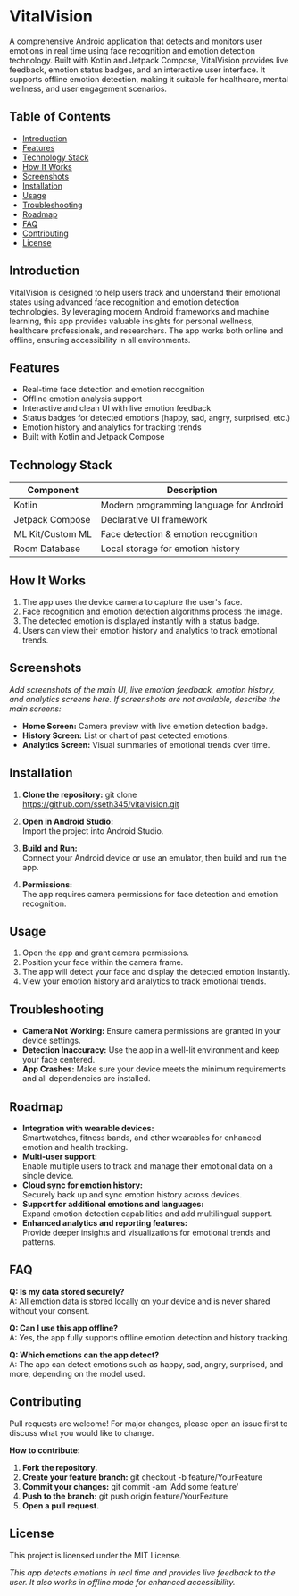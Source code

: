 # VitalVision

A comprehensive Android application that detects and monitors user emotions in real time using face recognition and emotion detection technology. Built with Kotlin and Jetpack Compose, VitalVision provides live feedback, emotion status badges, and an interactive user interface. It supports offline emotion detection, making it suitable for healthcare, mental wellness, and user engagement scenarios.

## Table of Contents

- [Introduction](#introduction)
- [Features](#features)
- [Technology Stack](#technology-stack)
- [How It Works](#how-it-works)
- [Screenshots](#screenshots)
- [Installation](#installation)
- [Usage](#usage)
- [Troubleshooting](#troubleshooting)
- [Roadmap](#roadmap)
- [FAQ](#faq)
- [Contributing](#contributing)
- [License](#license)

## Introduction

VitalVision is designed to help users track and understand their emotional states using advanced face recognition and emotion detection technologies. By leveraging modern Android frameworks and machine learning, this app provides valuable insights for personal wellness, healthcare professionals, and researchers. The app works both online and offline, ensuring accessibility in all environments.

## Features

- Real-time face detection and emotion recognition
- Offline emotion analysis support
- Interactive and clean UI with live emotion feedback
- Status badges for detected emotions (happy, sad, angry, surprised, etc.)
- Emotion history and analytics for tracking trends
- Built with Kotlin and Jetpack Compose

## Technology Stack

| Component         | Description                                   |
|-------------------|-----------------------------------------------|
| Kotlin            | Modern programming language for Android       |
| Jetpack Compose   | Declarative UI framework                      |
| ML Kit/Custom ML  | Face detection & emotion recognition          |
| Room Database     | Local storage for emotion history             |

## How It Works

1. The app uses the device camera to capture the user's face.
2. Face recognition and emotion detection algorithms process the image.
3. The detected emotion is displayed instantly with a status badge.
4. Users can view their emotion history and analytics to track emotional trends.

## Screenshots

*Add screenshots of the main UI, live emotion feedback, emotion history, and analytics screens here. If screenshots are not available, describe the main screens:*

- **Home Screen:** Camera preview with live emotion detection badge.
- **History Screen:** List or chart of past detected emotions.
- **Analytics Screen:** Visual summaries of emotional trends over time.

## Installation

1. **Clone the repository:**
git clone https://github.com/sseth345/vitalvision.git
2. **Open in Android Studio:**  
Import the project into Android Studio.

3. **Build and Run:**  
Connect your Android device or use an emulator, then build and run the app.

4. **Permissions:**  
The app requires camera permissions for face detection and emotion recognition.

## Usage

1. Open the app and grant camera permissions.
2. Position your face within the camera frame.
3. The app will detect your face and display the detected emotion instantly.
4. View your emotion history and analytics to track emotional trends.

## Troubleshooting

- **Camera Not Working:** Ensure camera permissions are granted in your device settings.
- **Detection Inaccuracy:** Use the app in a well-lit environment and keep your face centered.
- **App Crashes:** Make sure your device meets the minimum requirements and all dependencies are installed.

## Roadmap

- **Integration with wearable devices:**  
Smartwatches, fitness bands, and other wearables for enhanced emotion and health tracking.
- **Multi-user support:**  
Enable multiple users to track and manage their emotional data on a single device.
- **Cloud sync for emotion history:**  
Securely back up and sync emotion history across devices.
- **Support for additional emotions and languages:**  
Expand emotion detection capabilities and add multilingual support.
- **Enhanced analytics and reporting features:**  
Provide deeper insights and visualizations for emotional trends and patterns.

## FAQ

**Q: Is my data stored securely?**  
A: All emotion data is stored locally on your device and is never shared without your consent.

**Q: Can I use this app offline?**  
A: Yes, the app fully supports offline emotion detection and history tracking.

**Q: Which emotions can the app detect?**  
A: The app can detect emotions such as happy, sad, angry, surprised, and more, depending on the model used.

## Contributing

Pull requests are welcome! For major changes, please open an issue first to discuss what you would like to change.

**How to contribute:**

1. **Fork the repository.**
2. **Create your feature branch:**
git checkout -b feature/YourFeature
3. **Commit your changes:**
git commit -am 'Add some feature'
4. **Push to the branch:**
git push origin feature/YourFeature
5. **Open a pull request.**

## License

This project is licensed under the MIT License.

*This app detects emotions in real time and provides live feedback to the user. It also works in offline mode for enhanced accessibility.*

